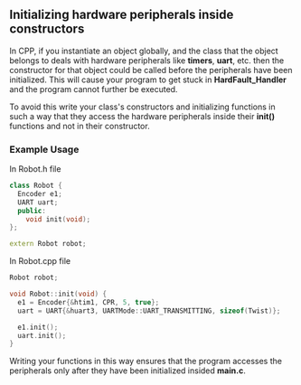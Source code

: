 ## Initializing hardware peripherals inside constructors
In CPP, if you instantiate an object globally, and the class that the object belongs to deals with hardware peripherals like **timers**, **uart**, etc. then the constructor for that object could be called before the peripherals have been initialized. This will cause your program to get stuck in **HardFault_Handler** and the program cannot further be executed.

To avoid this write your class's constructors and initializing functions in such a way that they access the hardware peripherals inside their **init()** functions and not in their constructor.
### Example Usage
In Robot.h file
```cpp
class Robot {
  Encoder e1;
  UART uart;
  public:
    void init(void);
};

extern Robot robot;
```
In Robot.cpp file
```cpp
Robot robot;

void Robot::init(void) {
  e1 = Encoder{&htim1, CPR, 5, true};
  uart = UART{&huart3, UARTMode::UART_TRANSMITTING, sizeof(Twist)};

  e1.init();
  uart.init();
}
```
Writing your functions in this way ensures that the program accesses the peripherals only after they have been initialized insided **main.c**.
